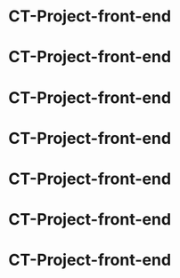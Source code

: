 # CT-Project-front-end
# CT-Project-front-end
# CT-Project-front-end
# CT-Project-front-end
# CT-Project-front-end
# CT-Project-front-end
# CT-Project-front-end
